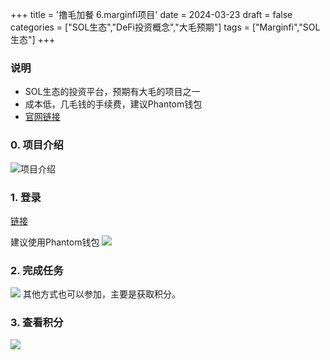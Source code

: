 +++
title = '撸毛加餐 6.marginfi项目'
date = 2024-03-23
draft = false
categories = ["SOL生态","DeFi投资概念","大毛预期"]
tags = ["Marginfi","SOL生态"]
+++


### 说明
- SOL生态的投资平台，预期有大毛的项目之一
- 成本低，几毛钱的手续费，建议Phantom钱包
- [官网链接](https://www.mfi.gg/refer/ce7dca36-2f0c-474c-8ff5-098f02428edd)

### 0. 项目介绍
![项目介绍](/airdrop/marginfi-rootdata.png)

### 1. 登录
[链接](https://www.mfi.gg/refer/ce7dca36-2f0c-474c-8ff5-098f02428edd)

建议使用Phantom钱包
![](/airdrop/marginfi-1.png)

### 2. 完成任务
![](/airdrop/marginfi-2.png)
其他方式也可以参加，主要是获取积分。

### 3. 查看积分
![](/airdrop/marginfi-3.png)